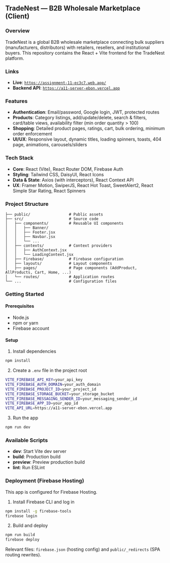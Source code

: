 ## TradeNest — B2B Wholesale Marketplace (Client)

### Overview

TradeNest is a global B2B wholesale marketplace connecting bulk suppliers (manufacturers, distributors) with retailers, resellers, and institutional buyers. This repository contains the React + Vite frontend for the TradeNest platform.

### Links

- **Live**: [`https://assignment-11-ec3c7.web.app/`](https://assignment-11-ec3c7.web.app/)
- **Backend API**: [`https://a11-server-ebon.vercel.app`](https://a11-server-ebon.vercel.app)

### Features

- **Authentication**: Email/password, Google login, JWT, protected routes
- **Products**: Category listings, add/update/delete, search & filters, card/table views, availability filter (min order quantity > 100)
- **Shopping**: Detailed product pages, ratings, cart, bulk ordering, minimum order enforcement
- **UI/UX**: Responsive layout, dynamic titles, loading spinners, toasts, 404 page, animations, carousels/sliders

### Tech Stack

- **Core**: React (Vite), React Router DOM, Firebase Auth
- **Styling**: Tailwind CSS, DaisyUI, React Icons
- **Data & State**: Axios (with interceptors), React Context API
- **UX**: Framer Motion, SwiperJS, React Hot Toast, SweetAlert2, React Simple Star Rating, React Spinners

### Project Structure

```
├── public/                 # Public assets
├── src/                    # Source code
│   ├── components/         # Reusable UI components
│   │   ├── Banner/
│   │   ├── Footer.jsx
│   │   ├── Navbar.jsx
│   │   └── ...
│   ├── contexts/           # Context providers
│   │   ├── AuthContext.jsx
│   │   └── LoadingContext.jsx
│   ├── Firebase/           # Firebase configuration
│   ├── layouts/            # Layout components
│   ├── pages/              # Page components (AddProduct, AllProducts, Cart, Home, ...)
│   └── routes/             # Application routes
└── ...                     # Configuration files
```

### Getting Started

#### Prerequisites

- Node.js
- npm or yarn
- Firebase account

#### Setup

1) Install dependencies

```bash
npm install
```

2) Create a `.env` file in the project root

```bash
VITE_FIREBASE_API_KEY=your_api_key
VITE_FIREBASE_AUTH_DOMAIN=your_auth_domain
VITE_FIREBASE_PROJECT_ID=your_project_id
VITE_FIREBASE_STORAGE_BUCKET=your_storage_bucket
VITE_FIREBASE_MESSAGING_SENDER_ID=your_messaging_sender_id
VITE_FIREBASE_APP_ID=your_app_id
VITE_API_URL=https://a11-server-ebon.vercel.app
```

3) Run the app

```bash
npm run dev
```

### Available Scripts

- **dev**: Start Vite dev server
- **build**: Production build
- **preview**: Preview production build
- **lint**: Run ESLint

### Deployment (Firebase Hosting)

This app is configured for Firebase Hosting.

1) Install Firebase CLI and log in

```bash
npm install -g firebase-tools
firebase login
```

2) Build and deploy

```bash
npm run build
firebase deploy
```

Relevant files: `firebase.json` (hosting config) and `public/_redirects` (SPA routing rewrites).
